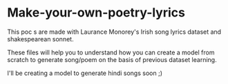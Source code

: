 # Make-your-own-poetry-lyrics

This poc s are made with Laurance Monorey's Irish song lyrics dataset and shakespearean sonnet.

These files will help you to understand how you can create a model from scratch to generate song/poem on the basis of previous dataset learning.

I'll be creating a model to generate hindi songs soon ;)
